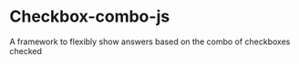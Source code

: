 Checkbox-combo-js
=================

A framework to flexibly show answers based on the combo of checkboxes checked